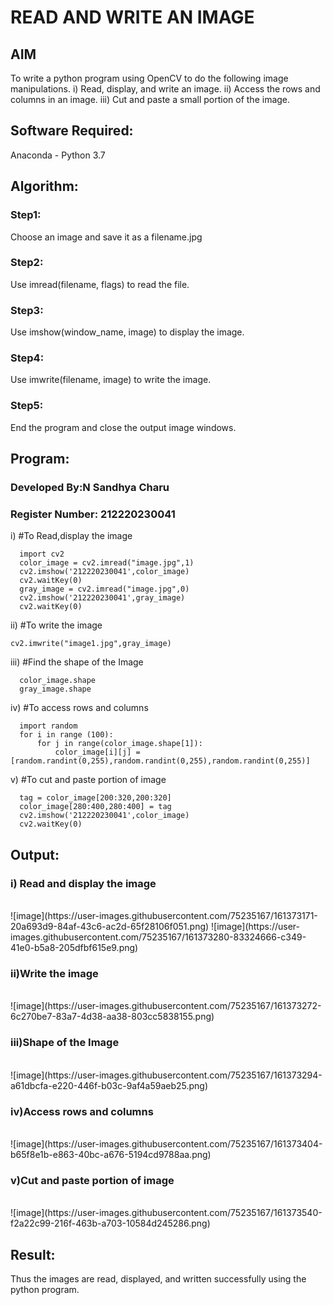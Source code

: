 # READ AND WRITE AN IMAGE
## AIM
To write a python program using OpenCV to do the following image manipulations.
i) Read, display, and write an image.
ii) Access the rows and columns in an image.
iii) Cut and paste a small portion of the image.

## Software Required:
Anaconda - Python 3.7
## Algorithm:
### Step1:
Choose an image and save it as a filename.jpg
### Step2:
Use imread(filename, flags) to read the file.
### Step3:
Use imshow(window_name, image) to display the image.
### Step4:
Use imwrite(filename, image) to write the image.
### Step5:
End the program and close the output image windows.
## Program:
### Developed By:N Sandhya Charu
### Register Number: 212220230041
i) #To Read,display the image
```
  import cv2
  color_image = cv2.imread("image.jpg",1)
  cv2.imshow('212220230041',color_image)
  cv2.waitKey(0)
  gray_image = cv2.imread("image.jpg",0)
  cv2.imshow('212220230041',gray_image)
  cv2.waitKey(0)
```
ii) #To write the image
```
cv2.imwrite("image1.jpg",gray_image)

```
iii) #Find the shape of the Image
```
  color_image.shape
  gray_image.shape
```
iv) #To access rows and columns
```
  import random
  for i in range (100):
      for j in range(color_image.shape[1]):
          color_image[i][j] = [random.randint(0,255),random.randint(0,255),random.randint(0,255)]

```
v) #To cut and paste portion of image
```
  tag = color_image[200:320,200:320]
  color_image[280:400,280:400] = tag
  cv2.imshow('212220230041',color_image)
  cv2.waitKey(0)

```

## Output:

### i) Read and display the image

<br>
![image](https://user-images.githubusercontent.com/75235167/161373171-20a693d9-84af-43c6-ac2d-65f28106f051.png)
![image](https://user-images.githubusercontent.com/75235167/161373280-83324666-c349-41e0-b5a8-205dfbf615e9.png)
<br>

### ii)Write the image

<br>
![image](https://user-images.githubusercontent.com/75235167/161373272-6c270be7-83a7-4d38-aa38-803cc5838155.png)
<br>

### iii)Shape of the Image

<br>
![image](https://user-images.githubusercontent.com/75235167/161373294-a61dbcfa-e220-446f-b03c-9af4a59aeb25.png)
<br>

### iv)Access rows and columns
<br>
![image](https://user-images.githubusercontent.com/75235167/161373404-b65f8e1b-e863-40bc-a676-5194cd9788aa.png)
<br>

### v)Cut and paste portion of image
<br>
![image](https://user-images.githubusercontent.com/75235167/161373540-f2a22c99-216f-463b-a703-10584d245286.png)
<br>

## Result:
Thus the images are read, displayed, and written successfully using the python program.

